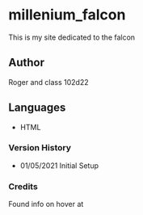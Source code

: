 # millenium_falcon
This is my site dedicated to the falcon

## Author
Roger and class 102d22

## Languages
- HTML

### Version History
- 01/05/2021 Initial Setup

### Credits
Found info on hover at 